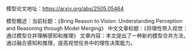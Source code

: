 模型论文地址：https://arxiv.org/abs/2505.05464

模型概述：当前标题：《Bring Reason to Vision: Understanding Perception and Reasoning through Model Merging》
中文文章标题：《将理性带入视觉：通过模型合并理解感知和推理》
文章内容：本文提出了一种新的模型合并方法，通过融合感知和推理，提高视觉任务中的理性决策能力。
